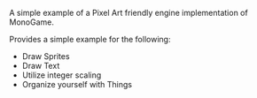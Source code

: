 A simple example of a Pixel Art friendly engine implementation of MonoGame.

Provides a simple example for the following:
* Draw Sprites
* Draw Text
* Utilize integer scaling
* Organize yourself with Things
